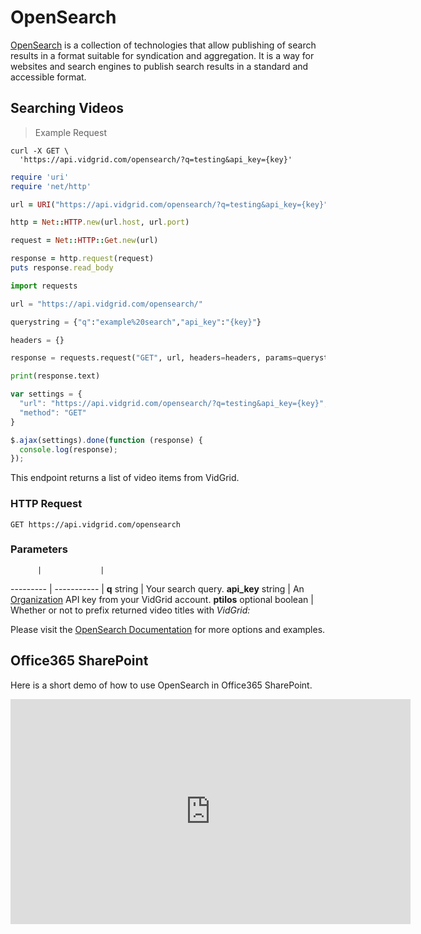 # OpenSearch

[OpenSearch](http://www.opensearch.org/Home) is a collection of technologies that allow publishing of search results in a format suitable for syndication and aggregation. It is a way for websites and search engines to publish search results in a standard and accessible format.

## Searching Videos

> Example Request

```shell
curl -X GET \
  'https://api.vidgrid.com/opensearch/?q=testing&api_key={key}'
```

```ruby
require 'uri'
require 'net/http'

url = URI("https://api.vidgrid.com/opensearch/?q=testing&api_key={key}")

http = Net::HTTP.new(url.host, url.port)

request = Net::HTTP::Get.new(url)

response = http.request(request)
puts response.read_body
```

```python
import requests

url = "https://api.vidgrid.com/opensearch/"

querystring = {"q":"example%20search","api_key":"{key}"}

headers = {}

response = requests.request("GET", url, headers=headers, params=querystring)

print(response.text)
```

```javascript
var settings = {
  "url": "https://api.vidgrid.com/opensearch/?q=testing&api_key={key}",
  "method": "GET"
}

$.ajax(settings).done(function (response) {
  console.log(response);
});
```

This endpoint returns a list of video items from VidGrid.

### HTTP Request

`GET https://api.vidgrid.com/opensearch`

### Parameters

          |             |
--------- | ----------- |
**q** string | Your search query.
**api_key** string | An [Organization](#api-key-types) API key from your VidGrid account.
**ptilos** optional boolean | Whether or not to prefix returned video titles with *VidGrid:*

Please visit the [OpenSearch Documentation](http://www.opensearch.org/Home) for more options and examples.

## Office365 SharePoint

Here is a short demo of how to use OpenSearch in Office365 SharePoint.

<iframe title="Sharepoint OpenSearch VidGrid" width="640" height="360" allowTransparency="true" mozallowfullscreen webkitallowfullscreen allowfullscreen style="background-color:transparent;" frameBorder="0" src="https://app.vidgrid.com/embed/kqxqAfbhDtlp"></iframe>
